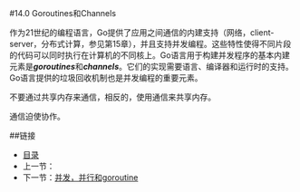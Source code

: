 #14.0 Goroutines和Channels

作为21世纪的编程语言，Go提供了应用之间通信的内建支持（网络，client-server，分布式计算，参见第15章），并且支持并发编程。这些特性使得不同片段的代码可以同时执行在计算机的不同核上。Go语言用于构建并发程序的基本内建元素是***goroutines***和***channels***。它们的实现需要语言、编译器和运行时的支持。Go语言提供的垃圾回收机制也是并发编程的重要元素。

不要通过共享内存来通信，相反的，使用通信来共享内存。

通信迫使协作。

##链接
- [目录](directory.md)
- 上一节：[]()
- 下一节：[并发，并行和goroutine](14.1.md)